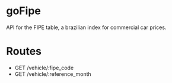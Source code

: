 # goFipe

API for the FIPE table, a brazilian index for commercial car prices.

# Routes

- GET /vehicle/:fipe_code
- GET /vehicle/:reference_month






